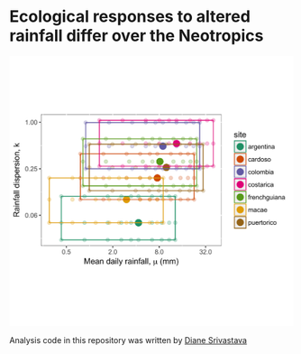 # Ecological responses to altered rainfall differ over the Neotropics

![](figure/ExperimentalSetup_brewer.png)

Analysis code in this repository was written by [Diane Srivastava](mailto:srivast@zoology.ubc.ca)